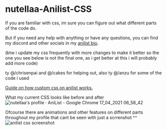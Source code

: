 # nutellaa-Anilist-CSS

If you are familiar with css, im sure you can figure out what different parts of the code do.

But if you need any help with anything or have any questions, you can find my discord and other socials in my [anilist bio](https://anilist.co/user/nutellaa/).

(btw i update my css frequently with more changes to make it better so the one you see below is not the final one, as i get better at this i will probably add more code)

ty @/chrisenpai and @/cakes for helping out, also ty @/anzu for some of the code i used

[Guide on how custom css on anilist works.](https://github.com/Kurisu-chan/anilist-css#super-easy-installation-guide)

What my current CSS looks like before and after![nutellaa's profile · AniList - Google Chrome 17_04_2021 06_58_42](https://user-images.githubusercontent.com/82683011/115103546-899b8880-9f4a-11eb-8632-d3a4b3e586df.png)

Ofcourse there are animations and other features on different parts throughout my profile that cant be seen with just a scrrenshot ^^
![anilist css screenshot](https://user-images.githubusercontent.com/82683011/115103487-24479780-9f4a-11eb-8fa8-c7cc2652008e.png) 
